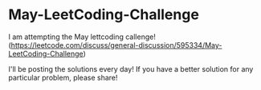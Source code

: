 # May-LeetCoding-Challenge

I am attempting the May lettcoding callenge!
(https://leetcode.com/discuss/general-discussion/595334/May-LeetCoding-Challenge)

I'll be posting the solutions every day!
If you have a better solution for any particular problem, please share!
